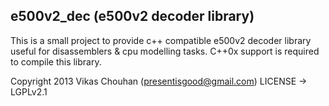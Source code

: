 e500v2_dec (e500v2 decoder library)
---------------------------------------------------------------------------------------
This is a small project to provide c++ compatible e500v2 decoder library useful for disassemblers & cpu modelling tasks.
C++0x support is required to compile this library.

Copyright 2013 Vikas Chouhan (presentisgood@gmail.com)
LICENSE -> LGPLv2.1
